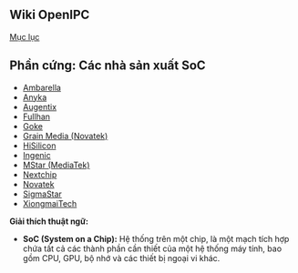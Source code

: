 ## Wiki OpenIPC
[Mục lục](../README.md)

Phần cứng: Các nhà sản xuất SoC
---------------------------
- [Ambarella](https://www.ambarella.com/)
- [Anyka](http://www.anyka.com/)
- [Augentix](https://www.augentix.com/)
- [Fullhan](https://www.fullhan.com/)
- [Goke](http://www.goke.com/)
- [Grain Media (Novatek)](https://www.novatek.com.tw/)
- [HiSilicon](https://www.hisilicon.com/)
- [Ingenic](http://www.ingenic.com.cn/)
- [MStar (MediaTek)](http://www.mstarsemi.com/)
- [Nextchip](http://www.nextchip.com/)
- [Novatek](http://www.novatek.com.tw/)
- [SigmaStar](http://www.sigmastarsemi.com/)
- [XiongmaiTech](https://www.xiongmaitech.com/)


**Giải thích thuật ngữ:**

* **SoC (System on a Chip):** Hệ thống trên một chip, là một mạch tích hợp chứa tất cả các thành phần cần thiết của một hệ thống máy tính, bao gồm CPU, GPU, bộ nhớ và các thiết bị ngoại vi khác.


